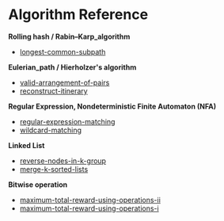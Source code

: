 # Algorithm Reference

<b>Rolling hash / Rabin–Karp_algorithm</b>

- [longest-common-subpath](hard/longest-common-subpath/README.md)

<b>Eulerian_path / Hierholzer's algorithm</b>

- [valid-arrangement-of-pairs](hard/valid-arrangement-of-pairs)
- [reconstruct-itinerary](hard/reconstruct-itinerary)

<b>Regular Expression, Nondeterministic Finite Automaton (NFA)</b>

- [regular-expression-matching](hard/regular-expression-matching)
- [wildcard-matching](hard/wildcard-matching)

<b>Linked List</b>

- [reverse-nodes-in-k-group](hard/reverse-nodes-in-k-group)
- [merge-k-sorted-lists](hard/merge-k-sorted-lists)

<b>Bitwise operation</b>

- [maximum-total-reward-using-operations-ii](hard/maximum-total-reward-using-operations-ii)
- [maximum-total-reward-using-operations-i](medium/maximum-total-reward-using-operations-i)
